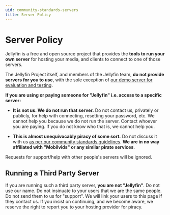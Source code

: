 ```yaml
---
uid: community-standards-servers
title: Server Policy
---
```


# Server Policy

Jellyfin is a free and open source project that provides the **tools to run your own server** for hosting your media, and clients to connect to one of those servers.

The Jellyfin Project itself, and members of the Jellyfin team, **do not provide servers for you to use**, with the sole exception of [our demo server for evaluation and testing](https://demo.jellyfin.org/stable).

**If you are using or paying someone for "Jellyfin" i.e. access to a specific server:**

* **It is not us. We do not run that server.** Do not contact us, privately or publicly, for help with connecting, resetting your password, etc. We cannot help you because we do not run the server. Contact whoever you are paying. If you do not know who that is, we cannot help you.

* **This is almost unequivocably piracy of some sort.** Do not discuss it with us [as per our community standards guidelines](/docs/general/community-standards). **We are in no way affiliated with "Mobilvids" or any similar pirate services**.

Requests for support/help with other people's servers will be ignored.

## Running a Third Party Server

If you are running such a third party server, **you are not "Jellyfin"**. Do not use our name. Do not insinuate to your users that we are the same people. Do not send them to us for "support". We will link your users to this page if they contact us. If you insist on continuing, and we become aware, we reserve the right to report you to your hosting provider for piracy.
